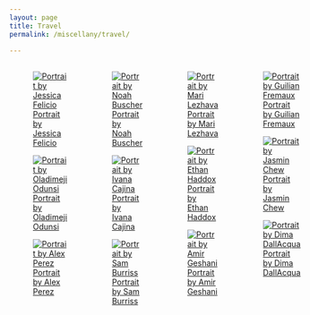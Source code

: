 ```yaml
---
layout: page
title: Travel
permalink: /miscellany/travel/

---
```


<style>
.gallery {
	display: flex;
	padding: 2px;
	transition: .3s;
	
	&:hover &__image {
		filter: grayscale(1);
	}
	
	&__column {
		display: flex;
		flex-direction: column;
		width: 25%;
	}
	
	&__link {
		margin: 2px;
		overflow: hidden;
		
		&:hover {
			.gallery__image {
				filter: grayscale(0);
			}
			
			.gallery__caption {
				opacity: 1;
			}
		}
	}
	
	&__thumb {
		position: relative;
	}
	
	&__image {
		display: block;
		width: 100%;
		transition: .3s;
		
		&:hover {
			transform: scale(1.1);
		}
	}
	
	&__caption {
		position: absolute;
		bottom: 0;
		left: 0;
		padding: 25px 15px 15px;
		width: 100%;
		font-family: 'Raleway', sans-serif;
		font-size: 16px;
		color: white;
		opacity: 0;
		background: linear-gradient(0deg, rgba(0, 0, 0, .5) 0%, rgba(255, 255 ,255 , 0) 100%);
		transition: .3s;
	}
}
</style>

<link href="https://fonts.googleapis.com/css2?family=Raleway:wght@400&display=swap" rel="stylesheet">

<div class="gallery">
	<div class="gallery__column">
		<a href="https://unsplash.com/@jeka_fe" target="_blank" class="gallery__link">
			<figure class="gallery__thumb">
				<img src="https://source.unsplash.com/_cvwXhGqG-o/300x300" alt="Portrait by Jessica Felicio" class="gallery__image">
				<figcaption class="gallery__caption">Portrait by Jessica Felicio</figcaption>
			</figure>
		</a>
		<a href="https://unsplash.com/@jeka_fe" target="_blank" class="gallery__link">
			<figure class="gallery__thumb">
				<img src="https://source.unsplash.com/AHBvAIVqk64/300x500" alt="Portrait by Oladimeji Odunsi" class="gallery__image">
				<figcaption class="gallery__caption">Portrait by Oladimeji Odunsi</figcaption>
			</figure>
		</a>
		<a href="https://unsplash.com/@a2eorigins" target="_blank" class="gallery__link">
			<figure class="gallery__thumb">
				<img src="https://source.unsplash.com/VLPLo-GtrIE/300x300" alt="Portrait by Alex Perez" class="gallery__image">
				<figcaption class="gallery__caption">Portrait by Alex Perez</figcaption>
			</figure>
		</a>
	</div>
	<div class="gallery__column">
		<a href="https://unsplash.com/@noahbuscher" target="_blank" class="gallery__link">
			<figure class="gallery__thumb">
				<img src="https://source.unsplash.com/AR7aumwKr2s/300x300" alt="Portrait by Noah Buscher" class="gallery__image">
				<figcaption class="gallery__caption">Portrait by Noah Buscher</figcaption>
			</figure>
		</a>
		<a href="https://unsplash.com/@von_co" target="_blank" class="gallery__link">
			<figure class="gallery__thumb">
				<img src="https://source.unsplash.com/dnL6ZIpht2s/300x300" alt="Portrait by Ivana Cajina" class="gallery__image">
				<figcaption class="gallery__caption">Portrait by Ivana Cajina</figcaption>
			</figure>
		</a>
		<a href="https://unsplash.com/@samburriss" target="_blank" class="gallery__link">
			<figure class="gallery__thumb">
				<img src="https://source.unsplash.com/tV_1sC603zA/300x500" alt="Portrait by Sam Burriss" class="gallery__image">
				<figcaption class="gallery__caption">Portrait by Sam Burriss</figcaption>
			</figure>
		</a>
	</div>
	<div class="gallery__column">
		<a href="https://unsplash.com/@marilezhava" target="_blank" class="gallery__link">
			<figure class="gallery__thumb">
				<img src="https://source.unsplash.com/Xm9-vA_bhm0/300x500" alt="Portrait by Mari Lezhava" class="gallery__image">
				<figcaption class="gallery__caption">Portrait by Mari Lezhava</figcaption>
			</figure>
		</a>
		<a href="https://unsplash.com/@ethanhaddox" target="_blank" class="gallery__link">
			<figure class="gallery__thumb">
				<img src="https://source.unsplash.com/NTjSR3zYpsY/300x300" alt="Portrait by Ethan Haddox" class="gallery__image">
				<figcaption class="gallery__caption">Portrait by Ethan Haddox</figcaption>
			</figure>
		</a>
		<a href="https://unsplash.com/@mr_geshani" target="_blank" class="gallery__link">
			<figure class="gallery__thumb">
				<img src="https://source.unsplash.com/2JH8d3ChNec/300x300" alt="Portrait by Amir Geshani" class="gallery__image">
				<figcaption class="gallery__caption">Portrait by Amir Geshani</figcaption>
			</figure>
		</a>
	</div>
	<div class="gallery__column">
		<a href="https://unsplash.com/@frxgui" target="_blank" class="gallery__link">
			<figure class="gallery__thumb">
				<img src="https://source.unsplash.com/FQhLLehm4dk/300x300" alt="Portrait by Guilian Fremaux" class="gallery__image">
				<figcaption class="gallery__caption">Portrait by Guilian Fremaux</figcaption>
			</figure>
		</a>
		<a href="https://unsplash.com/@majestical_jasmin" target="_blank" class="gallery__link">
			<figure class="gallery__thumb">
				<img src="https://source.unsplash.com/OQd9zONSx7s/300x300" alt="Portrait by Jasmin Chew" class="gallery__image">
				<figcaption class="gallery__caption">Portrait by Jasmin Chew</figcaption>
			</figure>
		</a>
		<a href="https://unsplash.com/@dimadallacqua" target="_blank" class="gallery__link">
			<figure class="gallery__thumb">
				<img src="https://source.unsplash.com/XZkEhowjx8k/300x500" alt="Portrait by Dima DallAcqua" class="gallery__image">
				<figcaption class="gallery__caption">Portrait by Dima DallAcqua</figcaption>
			</figure>
		</a>
	</div>
</div>